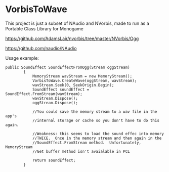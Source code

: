 # VorbisToWave

This project is just a subset of NAudio and NVorbis, made to run as a Portable Class Library for Monogame

https://github.com/AdamsLair/nvorbis/tree/master/NVorbis/Ogg

https://github.com/naudio/NAudio


Usage example:

```
public SoundEffect SoundEffectFromOgg(Stream oggStream)
        {
            MemoryStream wavStream = new MemoryStream();            
            VorbisToWave.CreateWave(oggStream, wavStream);
            wavStream.Seek(0, SeekOrigin.Begin);
            SoundEffect soundEffect = SoundEffect.FromStream(wavStream);
            wavStream.Dispose();
            oggStream.Dispose();
            
            //You could save the memory stream to a wav file in the app's
            //internal storage or cache so you don't have to do this again.
            
            //Weakness: this seems to load the sound effec into memory
            //TWICE.  Once in the memory stream and then again in the
            //SoundEffect.FromStream method.  Unfortunately, MemoryStream
            //Get buffer method isn't avaialable in PCL

            return soundEffect;
        }
```
